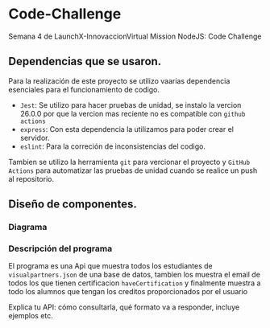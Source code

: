 # Code-Challenge

Semana 4 de LaunchX-InnovaccionVirtual Mission NodeJS: Code Challenge

## Dependencias que se usaron.

Para la realización de este proyecto se utilizo vaarias dependencia esenciales para el funcionamiento de codigo.

* `Jest`: Se utilizo para hacer pruebas de unidad, se instalo la vercion  26.0.0 por que la vercion mas reciente no es compatible con `github actions`
* `express`: Con esta dependencia la utilizamos para poder crear el servidor.
* `eslint`: Para la correción de inconsistencias del codigo.

Tambien se utilizo la herramienta `git` para vercionar el proyecto y `GitHub Actions`  para automatizar las pruebas de unidad cuando se realice un push al repositorio.

## Diseño de componentes.

### Diagrama

### Descripción del programa

El programa es una Api que muestra todos los estudiantes de `visualpartners.json` de una base de datos, tambien los muestra el email de todos los que tienen certificacion `haveCertification` y finalmente muestra a todo los alumnos que tengan los creditos proporcionados por el usuario




Explica tu API: cómo consultarla, qué formato va a responder, incluye ejemplos etc.
